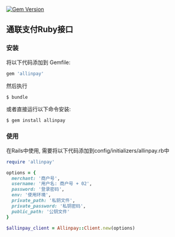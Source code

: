 [![Gem Version](https://badge.fury.io/rb/allinpay.svg)](https://badge.fury.io/rb/allinpay)

## 通联支付Ruby接口

### 安装

将以下代码添加到 Gemfile:

```ruby
gem 'allinpay'
```

然后执行

    $ bundle

或者直接运行以下命令安装:

    $ gem install allinpay

### 使用

在Rails中使用, 需要将以下代码添加到config/initializers/allinpay.rb中

```ruby
require 'allinpay'

options = {
  merchant: '商户号',
  username: '用户名: 商户号 + 02',
  password: '登录密码',
  env: '使用环境',
  private_path: '私钥文件',
  private_password: '私钥密码',
  public_path: '公钥文件'
}

$allinpay_client = Allinpay::Client.new(options)
```
